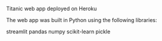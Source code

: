 Titanic web app deployed on Heroku

The web app was built in Python using the following libraries:

streamlit
pandas
numpy
scikit-learn
pickle